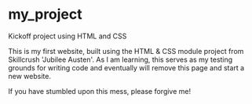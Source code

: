 # my_project
Kickoff project using HTML and CSS

This is my first website, built using the HTML & CSS module project from Skillcrush 'Jubilee Austen'. 
As I am learning, this serves as my testing grounds for writing code and eventually will remove this page and start a new website.

If you have stumbled upon this mess, please forgive me!
